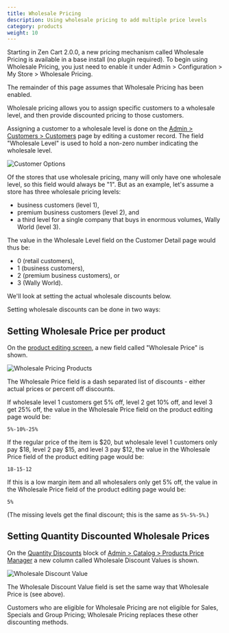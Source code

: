 ```yaml
---
title: Wholesale Pricing
description: Using wholesale pricing to add multiple price levels 
category: products
weight: 10
---
```


Starting in Zen Cart 2.0.0, a new pricing mechanism called Wholesale Pricing is  available in a base install (no plugin required).  To begin using Wholesale Pricing, you just need to enable it under Admin > Configuration > My Store > Wholesale Pricing.  

The remainder of this page assumes that Wholesale Pricing has been enabled.

Wholesale pricing allows you to assign specific customers to a wholesale level, and then provide discounted pricing to those customers.  

Assigning a customer to a wholesale level is done on the [Admin > Customers > Customers](/user/admin_pages/customers/customers/) page by editing a customer record.  The field "Wholesale Level" is used to hold a non-zero number indicating the wholesale level.

![Customer Options](/images/customer_options_wholesale.gif)

Of the stores that use wholesale pricing, many will only have one wholesale level, so this field would always be "1".  But as an example, let's assume a store has three wholesale pricing levels: 
- business customers (level 1), 
- premium business customers (level 2), and 
- a third level for a single company that buys in enormous volumes, Wally World (level 3). 

The value in the Wholesale Level field on the Customer Detail page would thus be:
- 0 (retail customers), 
- 1 (business customers), 
- 2 (premium business customers), or 
- 3 (Wally World).  

We'll look at setting the actual wholesale discounts below. 

Setting wholesale discounts can be done in two ways: 

## Setting Wholesale Price per product 

On the [product editing screen](/user/products/product_edit/), a new field called "Wholesale Price" is shown.  

![Wholesale Pricing Products](/images/wholesale_pricing_product.gif) 

The Wholesale Price field is a dash separated list of discounts - either actual prices or percent off discounts.  

If wholesale level 1 customers get 5% off, level 2 get 10% off, and level 3 get 25% off, the value in the Wholesale Price field on the product editing page would be:

```
5%-10%-25%
``` 

If the regular price of the item is $20, but wholesale level 1 customers only pay $18, level 2 pay $15, and level 3 pay $12, the value in the Wholesale Price field of the product editing page would be:

```
18-15-12
```

If this is a low margin item and all wholesalers only get 5% off, the value in the Wholesale Price field of the product editing page would be:

```
5%
```

(The missing levels get the final discount; this is the same as `5%-5%-5%`.)

## Setting Quantity Discounted Wholesale Prices

On the [Quantity Discounts](/user/products/quantity_discounts/) block of 
[Admin > Catalog > Products Price Manager](/user/admin_pages/catalog/products_price_manager/)
a new column called Wholesale Discount Values is shown. 

![Wholesale Discount Value](/images/wholesale_discount_values.gif) 

The Wholesale Discount Value field is set the same way that Wholesale Price is (see above). 

Customers who are eligible for Wholesale Pricing are not eligible for Sales, Specials and Group Pricing; Wholesale Pricing replaces these other discounting methods. 

